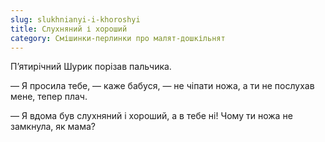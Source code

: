 ```yaml
---
slug: slukhnianyi-i-khoroshyi
title: Слухняний і хороший
category: Смішинки-перлинки про малят-дошкільнят
---
```

П’ятирічний Шурик порізав пальчика.

— Я просила тебе, — каже бабуся, — не чіпати ножа, а ти не послухав мене, тепер плач.

— Я вдома був слухняний і хороший, а в тебе ні! Чому ти ножа не замкнула, як мама?
